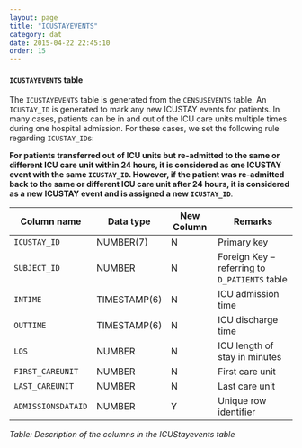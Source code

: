```yaml
---
layout: page
title: "ICUSTAYEVENTS"
category: dat
date: 2015-04-22 22:45:10
order: 15
---
```


#### ```ICUSTAYEVENTS``` table

The ```ICUSTAYEVENTS``` table is generated from the ```CENSUSEVENTS``` table. An ```ICUSTAY_ID``` is generated to mark any new ICUSTAY events for patients. In many cases, patients can be in and out of the ICU care units multiple
times during one hospital admission. For these cases, we set the
following rule regarding ```ICUSTAY_ID```s:

**For patients transferred out of ICU units but re-admitted to the same or different ICU care unit within 24 hours, it is considered as one ICUSTAY event with the same ```ICUSTAY_ID```. However, if the patient was re-admitted back to the same or different ICU care unit after 24 hours, it is considered as a new ICUSTAY event and is assigned a new ```ICUSTAY_ID```**.

Column name | Data type | New Column | Remarks
--- | --- | --- | ---
```ICUSTAY_ID``` | NUMBER(7) | N | Primary key
```SUBJECT_ID``` | NUMBER | N | Foreign Key – referring to ```D_PATIENTS``` table
```INTIME``` | TIMESTAMP(6) | N | ICU admission time
```OUTTIME``` | TIMESTAMP(6) | N | ICU discharge time
```LOS``` | NUMBER | N | ICU length of stay in minutes
```FIRST_CAREUNIT``` | NUMBER | N | First care unit
```LAST_CAREUNIT``` | NUMBER | N | Last care unit
```ADMISSIONSDATAID``` | NUMBER | Y | Unique row identifier

*Table: Description of the columns in the ICUStayevents table*
